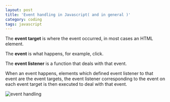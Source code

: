 ```yaml
---
layout: post
title: 'Event handling in Javascript( and in general )'
category: coding
tags: javascript
---
```


The **event target** is where the event occurred, in most cases an HTML element.

The **event** is what happens, for example, click.

The **event listener** is a function that deals with that event.

When an event happens, elements which defined event listener to that event are the event targets, the event listener corresponding to the event on each event target is then executed to deal with that event.

![event handling](https://i.imgur.com/Oo7yzo3.jpg)